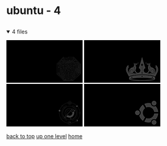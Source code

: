 # ubuntu - 4

<a id=""></a>

## [](/README.MD)
<details open>
<summary>4 files</summary>
<p>

[![23_10_mantic_minotaur.png](/.internals/thumbnails/terminal/grey%20on%20black/little/ubuntu/23_10_mantic_minotaur.png "23_10_mantic_minotaur.png")](/terminal/grey%20on%20black/little/ubuntu/23_10_mantic_minotaur.png)
[![24_04_noble_numbat.png](/.internals/thumbnails/terminal/grey%20on%20black/little/ubuntu/24_04_noble_numbat.png "24_04_noble_numbat.png")](/terminal/grey%20on%20black/little/ubuntu/24_04_noble_numbat.png)
[![24_10_oracular_oriole.png](/.internals/thumbnails/terminal/grey%20on%20black/little/ubuntu/24_10_oracular_oriole.png "24_10_oracular_oriole.png")](/terminal/grey%20on%20black/little/ubuntu/24_10_oracular_oriole.png)
[![ubuntu_circle_of_friends_old.png](/.internals/thumbnails/terminal/grey%20on%20black/little/ubuntu/ubuntu_circle_of_friends_old.png "ubuntu_circle_of_friends_old.png")](/terminal/grey%20on%20black/little/ubuntu/ubuntu_circle_of_friends_old.png)

</p>
</details>


[back to top](#)
[up one level](/terminal/grey%20on%20black/little/README.MD)
[home](/)
